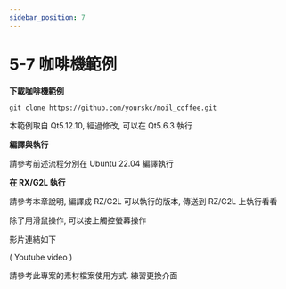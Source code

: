 ```yaml
---
sidebar_position: 7
---
```


# 5-7 咖啡機範例

**下載咖啡機範例**

```
git clone https://github.com/yourskc/moil_coffee.git
```
本範例取自 Qt5.12.10, 經過修改, 可以在 Qt5.6.3 執行



**編譯與執行**

請參考前述流程分別在 Ubuntu 22.04 編譯執行

**在 RX/G2L 執行** 

請參考本章說明, 編譯成 RZ/G2L 可以執行的版本, 傳送到 RZ/G2L 上執行看看

除了用滑鼠操作, 可以接上觸控螢幕操作

影片連結如下

( Youtube video )

請參考此專案的素材檔案使用方式. 練習更換介面 
